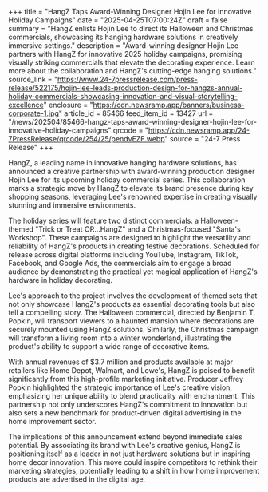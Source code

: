 +++
title = "HangZ Taps Award-Winning Designer Hojin Lee for Innovative Holiday Campaigns"
date = "2025-04-25T07:00:24Z"
draft = false
summary = "HangZ enlists Hojin Lee to direct its Halloween and Christmas commercials, showcasing its hanging hardware solutions in creatively immersive settings."
description = "Award-winning designer Hojin Lee partners with HangZ for innovative 2025 holiday campaigns, promising visually striking commercials that elevate the decorating experience. Learn more about the collaboration and HangZ's cutting-edge hanging solutions."
source_link = "https://www.24-7pressrelease.com/press-release/522175/hojin-lee-leads-production-design-for-hangzs-annual-holiday-commercials-showcasing-innovation-and-visual-storytelling-excellence"
enclosure = "https://cdn.newsramp.app/banners/business-corporate-1.jpg"
article_id = 85466
feed_item_id = 13427
url = "/news/202504/85466-hangz-taps-award-winning-designer-hojin-lee-for-innovative-holiday-campaigns"
qrcode = "https://cdn.newsramp.app/24-7PressRelease/qrcode/254/25/pendvEZF.webp"
source = "24-7 Press Release"
+++

<p>HangZ, a leading name in innovative hanging hardware solutions, has announced a creative partnership with award-winning production designer Hojin Lee for its upcoming holiday commercial series. This collaboration marks a strategic move by HangZ to elevate its brand presence during key shopping seasons, leveraging Lee's renowned expertise in creating visually stunning and immersive environments.</p><p>The holiday series will feature two distinct commercials: a Halloween-themed "Trick or Treat OR...HangZ" and a Christmas-focused "Santa's Workshop". These campaigns are designed to highlight the versatility and reliability of HangZ's products in creating festive decorations. Scheduled for release across digital platforms including YouTube, Instagram, TikTok, Facebook, and Google Ads, the commercials aim to engage a broad audience by demonstrating the practical yet magical application of HangZ's hardware in holiday decorating.</p><p>Lee's approach to the project involves the development of themed sets that not only showcase HangZ's products as essential decorating tools but also tell a compelling story. The Halloween commercial, directed by Benjamin T. Popkin, will transport viewers to a haunted mansion where decorations are securely mounted using HangZ solutions. Similarly, the Christmas campaign will transform a living room into a winter wonderland, illustrating the product's ability to support a wide range of decorative items.</p><p>With annual revenues of $3.7 million and products available at major retailers like Home Depot, Walmart, and Lowe's, HangZ is poised to benefit significantly from this high-profile marketing initiative. Producer Jeffrey Popkin highlighted the strategic importance of Lee's creative vision, emphasizing her unique ability to blend practicality with enchantment. This partnership not only underscores HangZ's commitment to innovation but also sets a new benchmark for product-driven digital advertising in the home improvement sector.</p><p>The implications of this announcement extend beyond immediate sales potential. By associating its brand with Lee's creative genius, HangZ is positioning itself as a leader in not just hardware solutions but in inspiring home decor innovation. This move could inspire competitors to rethink their marketing strategies, potentially leading to a shift in how home improvement products are advertised in the digital age.</p>
